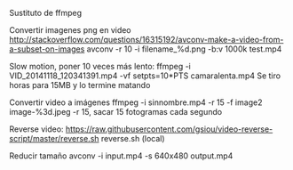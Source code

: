 Sustituto de ffmpeg

Convertir imagenes png en video
http://stackoverflow.com/questions/16315192/avconv-make-a-video-from-a-subset-on-images
avconv -r 10 -i filename_%d.png -b:v 1000k test.mp4

Slow motion, poner 10 veces más lento:
ffmpeg -i VID_20141118_120341391.mp4 -vf setpts=10*PTS camaralenta.mp4
Se tiro horas para 15MB y lo termine matando

Convertir video a imágenes
ffmpeg -i sinnombre.mp4 -r 15 -f image2 image-%3d.jpeg
  -r 15, sacar 15 fotogramas cada segundo

Reverse video:
https://raw.githubusercontent.com/gsiou/video-reverse-script/master/reverse.sh
reverse.sh (local)

Reducir tamaño
avconv -i input.mp4 -s 640x480 output.mp4
